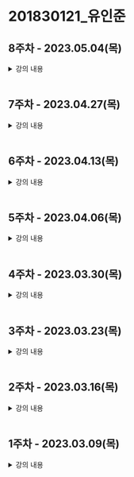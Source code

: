# 201830121\_유인준

## <b>8주차</b> - 2023.05.04(목)

<details>
<summary>
강의 내용
</summary>
<ul>
<li>리스트와 키</li>
<details> 
  <summary>리스트와 키</summary>

- 리스트는 자바스크립트의 변수나 객체를 하나의 변수로 묶어 놓은 배열과 같은 것이다.
- 키는 각 객체나 아이템을 구분할 수 있는 고유한 값을 의미한다.
- 리액트에서는 배열과 키를 사용하는 반복되는 다수의 엘리먼트를 쉽게 렌더링할 수 있다.
  </details>
    <details> 
      <summary>리스트 컴포넌트</summary>

  ```jsx
  function NumberList(props) {
    const { number } = props;
    const listItems = numbers.map((number, i) => {
      <li key={i}>{number}</li>;
    });
    return <ul>{listItems}</ul>;
  }

  const numbers = [1, 2, 3, 4];
  ReactDOM.render(
    <NumberList numbers={numbers} />,
    document.getElementById('root')
  );
  ```

  - 리스트에서의 키는 '리스트에서 아이템을 구별하기 위한 고유한 문자열'이다.
  - 이 키는 리스트에서 어떤 아이템이 변경, 추가 또는 제거되었는지 구분하기 위해 사용한다.
  - 키는 같은 리스트에 있는 엘리먼트 사이에서만 고유한 값이면 된다.

    </details>
    <li>폼</li>
      - 일반적으로 사용자로부터 입력을 받기 위한 양식에서 많이 사용된다.
    <li>제어 컴포넌트</li>
      - 사용자가 입력한 값에 접근하고 제어할 수 있도록 해주는 컴포넌트다.
    <details> 
    <summary>폼이란</summary>
    </details>

</ul>
</details>
<br/>

## <b>7주차</b> - 2023.04.27(목)

<details>
<summary>
강의 내용
</summary>
<ul>
<li>이벤트 핸들링</li>
<details> 
  <summary>이벤트 처리하기</summary>
  - DOM에서 클릭 이벤트를 처리하는 방법

```jsx
<button onclick='activate()'>Activate</button>
```

- React에서 클릭 이벤트를 처리하는 방법

```jsx
<button onClick={activate}>Activate</button>
```

- 차이점
  1. 이벤트 이름이 onclick에서 onClick으로 변경(camelCase)
  2. 전달하려는 ㅎ마수는 문자열에서 함수 그대로 전달
- 이벤트가 발생했을 때 해당 이벤트를 처리하는 함수를 "이벤트 핸들러"라고 한다. 또는 이벤트가 발생하는 것을 계속 듣고 있다는 의미로 "이벤트 리스너"라고도 한다.

```jsx
const useCounter = (initialValue) => {
  const [isToggle, setIsToggle] = useState(true);

  // 방법 1. 함수 안에 함수로 정의
  function handleClick() {
    setIsToggle(() => !isToggle);
  }
  // 방법 2. arrow function을 사용하여 정의
  const handleClick = () => {
    setIsToggle(() => !isToggle);
  };

  return <button onClick={handleClick}>{isToggle ? '켜짐' : '꺼짐'}</button>;
};
```

  </details>

  <details> 
  <summary>arguments 전달하기</summary>
  - 함수를 정의할 때 파라미터 혹은 매개변수, 함수를 사용할 때 아귀먼트 혹은 인자라고 부른다.
  
  </details>
    <details> 
      <summary>조건부 렌더링</summary>

- ```jsx
  function Greeting(props) {
    const isLoggedIn = props.isLoggedIn;
    if (isLoggedIn) {
      return <UserGreeting />;
    }
    return <GuestGreeting />;
  }
  ```
- props로 전달 받은 isLoggedIn이 true이면 <UserGreeting />을, false면 <GuestGreeting>을 리턴한다.
- 이와 같은 렌더링을 조건부 렌더링이라고 한다.

    <details> 
    <summary>엘리먼트 변수</summary>
    - 렌더링해야 될 컴포넌트를 변수처럼 사용하는 방법이 엘리먼트 변수이다.

  ```jsx
  let button;
  if (isLoggedIn()) {
    button = <LogoutButton onClick={handleLogoutClick} />;
  } else {
    button = <LoginButton onClick={handleLoginClick} />;
  }

  return (
    <div>
      <Greeting isLoggedIn={isLoggedIn} />
      {button}
    </div>
  );
  ```

    </details>
     <details> 
    <summary>인라인 조건</summary>
    1. 인라인 if
    - if문을 직접 사용하지 않고, 동일한 효과를 내기 위해 && 논리 연산자를 사용
    - &&는 and 연산자로 모든 조건이 참일 때만 참이 된다.
    - 첫번째 조건이 거짓이면 두번째 조건은 판단할 필요가 없다. 단축평가

  ```jsx
  {
    unreadMessage.length > 0 && (
      <h2>현재 {unreadMessage.length}개의 읽지 않은 메시지가 있습니다.</h2>
    );
  }
  ```

  2. 인라인 if-else

  - 삼항 연산자를 사용 -> 조건문 ? 참일 경우 : 거짓일 경우
  - 문자열이나 엘리먼틀르 넣어서 사용할 수도 있다.

  ```jsx
  function UserStatus(props) {
    return (
      <div>
        이 사용자는 현재
        <b>{props.isLoggedIn ? '로그인' : '로그인하지 않은'}</b> 상태입니다.
      </div>
    );
  }
  ```

  3. 컴포넌트 렌더링 막기

  - 컴포넌트를 렌더링하고 싶지 않을 때에는 null을 리턴한다.

  ```jsx
  function WarningBanner(props) {
    if (!props.warning) {
      return null;
    }
    return <div>경고!</div>;
  }
  ```

    </details>
    </details>
  </details>
    </ul>
    </details>
    </br>

## <b>6주차</b> - 2023.04.13(목)

<details>
<summary>
강의 내용
</summary>
<ul>
<details> 
<summary>생명주기</summary>

- componentDidMount()
- componentDidUpdate()
- componentWillUnmount()
</details>

<details> 
<summary>Hooks</summary>

- 훅이란?
  - 'state'와 생명주기 기능에 갈고리를 걸어 원하는 시점에 정해진 함수를 실행되도록 만든 함수이다.
  - 훅의 이름은 모두 'use'로 시작한다.
  - 사용자정의 훅(custom hook)을 만들 수 있으며, 이름은 자유롭게 하되 'use'로 시작하는 것이 권장된다.
- useState

  - 함수형 컴포넌트에서 state를 사용하기 위한 hook이다.
  - useState를 사용하지 않아도 변화를 줄 수 있지만 재렌더링이 일어나지 않는다.
  - 사용법

    - ```javascript
      const [변수명, set변수명] = useState(초기값);
      ```

    - 첫번째 항목은 state의 이름(변수명)
    - 두번째 항목은 state의 set함수, 즉 state를 업데이트 하는 함수이다.
    - 함수를 호출할 때 state의 초기값을 설정한다.
    - 함수의 리턴 값은 배열의 형태이다.

- useEffect

  - '사이드 이펙트'를 수행하기 위한 것이다.
  - 영어로 side effect는 부작용을 의미한다. 일반적으로 프로그래밍에서 사이드 이펙트는 '개발자가 의도하지 않은 코드가 실행되면서 버그가 발생하는 것'을 말한다.
  - 클래스 컴포넌트의 생명주기 함수와 같은 기능을 하나로 통합한 기능을 제공한다.
  - 결국 side effect는 렌더링 외에 실행해야 한느 부수적인 코드를 말한다.
  - 사용법

    - ```javascript
      useEffect(이펙트 함수, 의존성 배열);
      ```
    - 의존성 배열은 이펙트가 의존하고 있는 배열로, 배열 안에 있는 변수 중에 하나라도 값이 변경되었을 때 이펙트 함수가 실행된다.
    - 만약 이펙트 함수가 마운트, 언마운트 될 때만 한번씩 실행되게 하고 싶으면 빈 배열을 넣으면 된다.
    - 의존성 배열을 생략하는 경우는 업데이트 될 때마다 호출된다.

- useMemo

  - Memoized value를 리턴하는 훅이다.
  - 이전 계산값을 갖고 있기 때문에 연산량이 많은 작업의 반복을 피할 수 있다.
  - 이 훅은 렌더링이 일어나는 동안 실행된다.
  - 따라서 렌더링이 일어나는 동안 실행돼서는 안될 작업을 넣으면 안된다.
  - 예를 들면 useEffect 같은 것이다.

  - ```javascript
     const memoizedValue = useMemo(() => {
       // 연상량이 높은 작업을 수행하여 결과를 반환
       return computerExpensiveValue(의존성 변수1, 의존성 변수2);
     },[의존성 변수1, 의존성 변수2]);
    ```
  - 의존성 배열을 넣지 않을 경우, 렌더링이 일어날 때마다 매번 함수가 실행된다.
  - 따라서 의존성 배열을 넣지 않는 것은 의미가 없다.
  - 만약 빈 배열을 넣게 되면 컴포넌트 마운트 시에만 함수가 실행된다.

- useCallback
  - useMemo()와 유사한 역할을 한다.
  - 차이점은 값이 아닌 함수를 반환한다는 점이다.
  - 파라미터로 받은 함수를 콜백이라고 부른다.
  - useMemo와 마찬가지로 의존성 배열 중 하나라도 변경되면 콜백함수를 반환한다.
- useRef

  - 레퍼런스를 사용하기 위한 훅이다.
  - 레퍼런스란 특정 컴포넌트에 접근할 수 있는 객체를 의미힌다.
  - 레퍼런스 객체에는 .current라는 속성이 있는데, 이것은 현재 참조하고 있는 엘리먼트를 의미한다.
  - ```javascript
    const refContainer = useRef(초기값);
    ```
  - 이렇게 반환된 레퍼런스 객체는 컴포넌트의 라이프타임 전체에 걸쳐서 유지된다.

- 훅의 규칙

  - 첫번째 규칙은 무조건 최상위 레벨에서만 호출해야 된다. 여기서 최상위는 컴포넌트의 최상위 레벨을 말한다.
  - 따라서 반복문이나 조건문 또는 중첩된 함수들 안에서 훅을 호출하면 안 된다.
  - 이 규칙에 따라서 훅은 컴포넌트가 렌더링 될 때마다 같은 순서로 호출되어야 한다.
  - 두번째 규칙은 리액트 함수 컴포넌트에서만 훅을 호출해야 한다는 점이다.
  - 일반 자바스크립트 함수에서 훅을 호출하면 안된다.
  - 훅은 리액트의 함수 컴포넌트 훅은 직접 만든 커스텀 훅에서만 호출할 수 있다.

- 커스텀 훅 만들기

  1. 커스텀 훅을 만들어야 하는 상황

  </details> 
  </ul>
  </details>
  <br>

## <b>5주차</b> - 2023.04.06(목)

<details>
<summary>
강의 내용
</summary>
<ul>
<li>컴포넌트 추출</li>

- 복잡한 컴포넌트를 쪼개서 여러 개의 컴포넌트로 나눌 수 있다.
- 큰 컴포넌트에서 일부를 추출해서 새로운 컴포넌트를 만드는 것이다.
- 실무에서는 처음부터 1개의 컴포넌트에 하나의 기능만 사용하도록 설계하는 것이 좋다.
<li>state와 생명주기</li>

<details> 
<summary>state</summary>

- state란
  - state는 리액트 컴포넌트의 상태를 의미함
  - 상태의 의미는 정상인지 비정상인지가 아니라 컴포넌트의 데이터를 의미함
  - state가 변하면 재렌더링 되기 때문에 렌더링과 관련된 값만 state 값에 포함시켜야함
- state의 특징

  - 리액트만의 특별한 형태가 아닌 js 객체일 뿐이다.
  - 직접 변경하는 것은 안되고 setState()를 이용하여 변경한다.
  </details>
  <details> 
  <summary>생명주기</summary>

- 생명주기는 컴포넌트의 생성 시점, 사용 시점, 종료 시점을 나타낸다.
- constructor가 실행되면서 컴포넌트가 생성된다.
- 생성 직후 conponentDidMount() 함수가 호출된다.
- 컴포넌트가 소멸하기 전까지 여러 번 랜더링한다.
- 렌더링은 props, setState(), forceUpdate() 에 의해 상태가 변경되면 이루어진다.
- 그리고 렌더링이 끝나면 componentDidUpdate() 함수가 호출된다.
- 마지막으로 컴포넌트가 언마운트 되면 componentWillUnmount() 함수가 호출된다.
</details>

</details>
  </ul>
  </details>
  </br>

## <b>4주차</b> - 2023.03.30(목)

<details>
<summary>
강의 내용
</summary>
<ul>

<details>
<summary>
엘리먼트 렌더링
</summary>

<li>엘리먼트는 리액트 앱의 가장 작은 빌딩 블록들</li>

|                       | DOM                 | Virtural DOM                                                         |
| --------------------- | ------------------- | -------------------------------------------------------------------- |
| 업데이트 속도         | 느리다              | 빠르다                                                               |
| element 업데이트 방식 | DOM 전체를 업데이트 | 변화 부분을 가상 DOM으로 만든 후 DOM과 비교하여 다른 부분만 업데이트 |
| 메모리                | 낭비가 심함         | 효율적                                                               |

<li>엘리먼트의 생김새</li>
- 리액트 엘리먼트는 자바스크립트 객체의 형태로 존재한다.
- 컴포넌트, 속성 등 내부의 모든 children을 포함하는 일반 JS 객체이다.
- 불변성을 가진다.

```javascript
// JavaScript
{
  type: 'button',
  props: {
    className: 'bg-green',
    children: {
      type: 'b',
      props:{
        children: "Hello, element'
      }
    }
  }
}
```

- 첫번째 매개변수 type은 태그가 들어가면 그대로 표현하고 리액트 컴포넌트가 들어가면 이것을 분해하고 태그로 만든다.
- 두번째 매개변수 props는 속성을 나타낸다.
- 세번째 매개변수 children은 자식태그다.

```javascript
// React
<button class='bg-green'>
  <b>Hello, element</b>
</button>
```

<li>엘리먼트의 특징</li>

- 가장 큰 특징은 불변성이다. 즉, 한번 생성된 엘리먼트의 children이나 속성은 바꿀 수 없다.
<li>CDN 방식으로 시계 만들기</li>
<li>CRA 방식으로 시계 만들기</li>
</details>
<details>
<summary>
컴포넌트와 props
</summary>

- 컴포넌트
  - 리액트는 컴포넌트 기반의 구조
  - 컴포넌트는 재사용
- Props

  - property의 준말
  - 컴포넌트의 속성
  - props의 특징
    - 읽기전용(변경 불가능)
    - 속성이 다른 엘리먼트를 생성하려면 새로운 props를 컴포넌트에 전달해야함
  - Pure 함수 vs Impure 함수

    - Pure 함수는 인수로 받은 정보가 함수 내부에서도 변하지 않는 함수

      ```javascript
      function sum(a,b) {
        reutrn a + b;
      }
      ```

    - Impure 함수는 인수로 받은 정보가 함수 내부에서 변하는 함수

      ```javascript
      function sum(account, amount) {
        account.total = amount;
      }
      ```

  - props 사용법

    - JSX에서는 key-value쌍으로 props를 구성한다.
      ```javascript
      function App(props) {
        return (
          <Profile
            name='인준'
            introduction='안녕하세요, 인준입니다.'
            viewCount={1000}
          />
        );
      }
      ```
    - JSX에서는 중괄호를 사용하면 js코드를 넣을 수 있다.
      ```javascript
      function App(props) {
        return (
          <Layout
            width={2560}
            height={1440}
            header={<Header title='인준의 블로그입니다.' />}
            footer={<Footer />}
          />
        );
      }
      ```

    </ul>

    </br>

- 컴포넌트 만들기
  - 컴포넌트의 종류
    - 리액트 초기 버전에서는 클래스형 컴포넌트를 주로 사용
    - 이후 Hook이라는 개념이 나오면서 최근에는 함수형 컴포넌트를 주로 사용
    - 하지만 아직 클래스형 컴포넌트가 남아있기 때문에 둘 다 알아야함
    - 함수형 컴포넌트
      ```javascript
      function Welcome(props) {
        return <h1>안녕 , {props.name}</h1>;
      }
      ```
    - 클래스형 컴포넌트
    ```javascript
    class Welcome extends React.Component {
      render() {
        return <h1>안녕 , {this.props.name}</h1>;
      }
    }
    ```
  - 컴포넌트 이름 짓기
    - 이름은 항상 대문자로 시작한다. (소문자로 시작하면 DOM태그로 인식한다.)
    - 컴포넌트 파일은 컴포넌트 이름과 같게 한다.
  - 컴포넌트의 함성
  - 컴포넌트의 추출
  </details>
    </details>
    </br>

## <b>3주차</b> - 2023.03.23(목)

<details>
<summary>
강의 내용
</summary>
<ul>
<li>리액트 앱 만들기</li>
<li>jsx란</li>
<ul>
<li>jsx 문법</li>
<li>jsx 장점</li>

- 가독성이 좋다.
- 효율이 좋다.
- injection attack 보안에 강력하다.
<li>jsx 사용법</li>
</ul>
<li>jsx 코드 작성해보기</li>

</ul>
</details>
</br>

## <b>2주차</b> - 2023.03.16(목)

<details>
<summary>
강의 내용
</summary>
<ul>
<li>윈도우 패키지 매니저(쇼쿄레이티)</li>
<li>npm(node package manager), npx(node package runner)</li>
<li>리액트란 무엇인가</li>
<li>리액트의 장점</li>
<ul>
<li>동기식과 비동기식</li>
<li>DOM과 가상 DOM</li>
<li>컴포넌트 기반 구조</li>
<li>재사용성</li>
</ul>
<li>리액트의 단점</li>
<ul>
<li>방대한 학습량</li>
<li>높은 상태 관리 복잡도</li>
</ul>
<li>웹사이트에 React 추가하기</li>
<li>create-react-app 실습</li>

</ul>
</details>
</br>

## <b>1주차</b> - 2023.03.09(목)

<details>
<summary>
강의 내용
</summary>
<ul>
<li>깃허브 계정 생성 방법</li>
<li>깃허브 & vscode 연동 방법</li>
<li>git commit & push 방법</li>
<li>gitignore 설정방법

[링크](https://www.toptal.com/developers/gitignore)

</li>
<li>클론하는 방법</li>
<li>HTML, CSS, JS란 무엇인가</li>
</ul>
</details>
